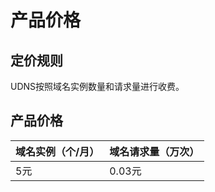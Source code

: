 # 产品价格

## 定价规则
UDNS按照域名实例数量和请求量进行收费。




## 产品价格
<!-- udocs:price -->
| 域名实例（个/月） | 域名请求量（万次） | 
| ---- | ---- |
| 5元 | 0.03元 | 
